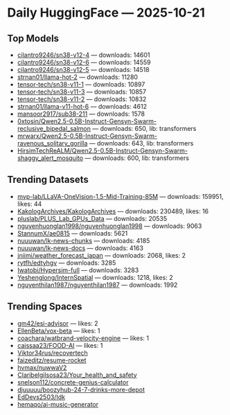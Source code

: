 # Daily HuggingFace — 2025-10-21


## Top Models
- [cilantro9246/sn38-v12-4](https://huggingface.co/cilantro9246/sn38-v12-4) — downloads: 14601
- [cilantro9246/sn38-v12-6](https://huggingface.co/cilantro9246/sn38-v12-6) — downloads: 14559
- [cilantro9246/sn38-v12-5](https://huggingface.co/cilantro9246/sn38-v12-5) — downloads: 14518
- [strnan01/llama-hot-2](https://huggingface.co/strnan01/llama-hot-2) — downloads: 11280
- [tensor-tech/sn38-v11-1](https://huggingface.co/tensor-tech/sn38-v11-1) — downloads: 10897
- [tensor-tech/sn38-v11-3](https://huggingface.co/tensor-tech/sn38-v11-3) — downloads: 10857
- [tensor-tech/sn38-v11-2](https://huggingface.co/tensor-tech/sn38-v11-2) — downloads: 10832
- [strnan01/llama-v11-hot-6](https://huggingface.co/strnan01/llama-v11-hot-6) — downloads: 4612
- [mansoor2917/sub38-211](https://huggingface.co/mansoor2917/sub38-211) — downloads: 1578
- [0xtosin/Qwen2.5-0.5B-Instruct-Gensyn-Swarm-reclusive_bipedal_salmon](https://huggingface.co/0xtosin/Qwen2.5-0.5B-Instruct-Gensyn-Swarm-reclusive_bipedal_salmon) — downloads: 650, lib: transformers
- [mrwarx/Qwen2.5-0.5B-Instruct-Gensyn-Swarm-ravenous_solitary_gorilla](https://huggingface.co/mrwarx/Qwen2.5-0.5B-Instruct-Gensyn-Swarm-ravenous_solitary_gorilla) — downloads: 643, lib: transformers
- [HirsimTechReALM/Qwen2.5-0.5B-Instruct-Gensyn-Swarm-shaggy_alert_mosquito](https://huggingface.co/HirsimTechReALM/Qwen2.5-0.5B-Instruct-Gensyn-Swarm-shaggy_alert_mosquito) — downloads: 600, lib: transformers



## Trending Datasets
- [mvp-lab/LLaVA-OneVision-1.5-Mid-Training-85M](https://huggingface.co/mvp-lab/LLaVA-OneVision-1.5-Mid-Training-85M) — downloads: 159951, likes: 44
- [KakologArchives/KakologArchives](https://huggingface.co/KakologArchives/KakologArchives) — downloads: 230489, likes: 16
- [pluslab/PLUS_Lab_GPUs_Data](https://huggingface.co/pluslab/PLUS_Lab_GPUs_Data) — downloads: 20535
- [nguyenhuonglan1998/nguyenhuonglan1998](https://huggingface.co/nguyenhuonglan1998/nguyenhuonglan1998) — downloads: 9063
- [StannumX/ae0815](https://huggingface.co/StannumX/ae0815) — downloads: 5621
- [nuuuwan/lk-news-chunks](https://huggingface.co/nuuuwan/lk-news-chunks) — downloads: 4185
- [nuuuwan/lk-news-docs](https://huggingface.co/nuuuwan/lk-news-docs) — downloads: 4163
- [jniimi/weather_forecast_japan](https://huggingface.co/jniimi/weather_forecast_japan) — downloads: 2068, likes: 2
- [rytfh/edtyhgv](https://huggingface.co/rytfh/edtyhgv) — downloads: 3285
- [Iwatobi/Hypersim-full](https://huggingface.co/Iwatobi/Hypersim-full) — downloads: 3283
- [Yeshenglong/InternSpatial](https://huggingface.co/Yeshenglong/InternSpatial) — downloads: 1218, likes: 2
- [nguyenthilan1987/nguyenthilan1987](https://huggingface.co/nguyenthilan1987/nguyenthilan1987) — downloads: 1992



## Trending Spaces
- [gm42/esi-advisor](https://huggingface.co/gm42/esi-advisor) — likes: 2
- [EllenBeta/vox-beta](https://huggingface.co/EllenBeta/vox-beta) — likes: 1
- [coachara/watbrand-velocity-engine](https://huggingface.co/coachara/watbrand-velocity-engine) — likes: 1
- [caissaa23/FOOD-AI](https://huggingface.co/caissaa23/FOOD-AI) — likes: 1
- [Viktor34rus/recovertech](https://huggingface.co/Viktor34rus/recovertech)
- [faizeditz/resume-rocket](https://huggingface.co/faizeditz/resume-rocket)
- [hvmax/nuwwaV2](https://huggingface.co/hvmax/nuwwaV2)
- [Claribelgilsosa23/Your_health_and_safety](https://huggingface.co/Claribelgilsosa23/Your_health_and_safety)
- [snelson112/concrete-genius-calculator](https://huggingface.co/snelson112/concrete-genius-calculator)
- [djuuuuu/boozyhub-24-7-drinks-more-depot](https://huggingface.co/djuuuuu/boozyhub-24-7-drinks-more-depot)
- [EdDevs2503/Idk](https://huggingface.co/EdDevs2503/Idk)
- [hemaqo/ai-music-generator](https://huggingface.co/hemaqo/ai-music-generator)
